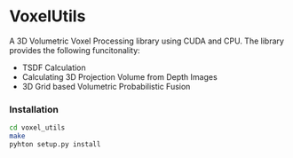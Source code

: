# VoxelUtils
A 3D Volumetric Voxel Processing library using CUDA and CPU. The library provides the following funcitonality:
* TSDF Calculation
* Calculating 3D Projection Volume from Depth Images
* 3D Grid based Volumetric Probabilistic Fusion
### Installation
```bash script
cd voxel_utils
make
pyhton setup.py install
```
